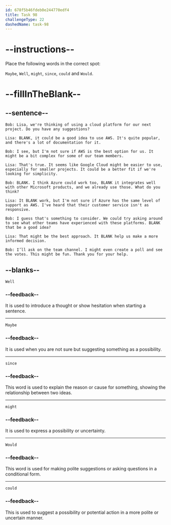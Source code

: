 ```yaml
---
id: 678f5b46fdeb0e244770edf4
title: Task 98
challengeType: 22
dashedName: task-98
---
```


<!-- REVIEW -->

# --instructions--

Place the following words in the correct spot:

`Maybe`, `Well`, `might`, `since`, `could` and `Would`.

# --fillInTheBlank--

## --sentence--

`Bob: Lisa, we're thinking of using a cloud platform for our next project. Do you have any suggestions?`

`Lisa: BLANK, it could be a good idea to use AWS. It's quite popular, and there's a lot of documentation for it.`

`Bob: I see, but I'm not sure if AWS is the best option for us. It might be a bit complex for some of our team members.`

`Lisa: That's true. It seems like Google Cloud might be easier to use, especially for smaller projects. It could be a better fit if we're looking for simplicity.`

`Bob: BLANK. I think Azure could work too, BLANK it integrates well with other Microsoft products, and we already use those. What do you think?`

`Lisa: It BLANK work, but I'm not sure if Azure has the same level of support as AWS. I've heard that their customer service isn't as responsive.`

`Bob: I guess that's something to consider. We could try asking around to see what other teams have experienced with these platforms. BLANK that be a good idea?`

`Lisa: That might be the best approach. It BLANK help us make a more informed decision.`

`Bob: I’ll ask on the team channel. I might even create a poll and see the votes. This might be fun. Thank you for your help.`

## --blanks--

`Well`

### --feedback--

It is used to introduce a thought or show hesitation when starting a sentence.

---

`Maybe`

### --feedback--

It is used when you are not sure but suggesting something as a possibility.

---

`since`

### --feedback--

This word is used to explain the reason or cause for something, showing the relationship between two ideas.

---

`might`

### --feedback--

It is used to express a possibility or uncertainty.

---

`Would`

### --feedback--

This word is used for making polite suggestions or asking questions in a conditional form.

---

`could`

### --feedback--

This is used to suggest a possibility or potential action in a more polite or uncertain manner.


